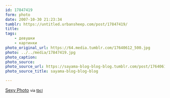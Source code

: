 ```yaml
---
id: 17847419
form: photo
date: 2007-10-30 21:23:34
tumblr: https://untitled.urbansheep.com/post/17847419/
title:
tags:
    - девушки
    - картинки
photo_original_url: https://64.media.tumblr.com/17640612_500.jpg
photo: ../../media/17847419.jpg
photo_caption:
photo_source:
photo_source_url: https://sayama-blog-blog-blog.tumblr.com/post/17640612/sexy-photo
photo_source_title: sayama-blog-blog-blog

---
```


<p><a href="http://community.livejournal.com/sexy_photo/">Sexy Photo</a> <small>via <a href="http://tbcl.tumblr.com/post/17679650">tbcl</a></small></p>
